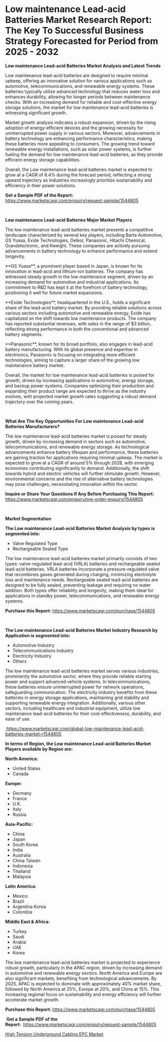 <p><h1>Low maintenance Lead-acid Batteries Market Research Report: The Key To Successful Business Strategy Forecasted for Period from 2025 - 2032</h1></p><p><strong>Low maintenance Lead-acid Batteries Market Analysis and Latest Trends</strong></p>
<p><p>Low maintenance lead-acid batteries are designed to require minimal upkeep, offering an innovative solution for various applications such as automotive, telecommunications, and renewable energy systems. These batteries typically utilize advanced technology that reduces water loss and enhances durability, allowing for longer periods between maintenance checks. With an increasing demand for reliable and cost-effective energy storage solutions, the market for low maintenance lead-acid batteries is witnessing significant growth.</p><p>Market growth analysis indicates a robust expansion, driven by the rising adoption of energy-efficient devices and the growing necessity for uninterrupted power supply in various sectors. Moreover, advancements in battery technology are enhancing performance characteristics, making these batteries more appealing to consumers. The growing trend toward renewable energy installations, such as solar power systems, is further fueling the demand for low maintenance lead-acid batteries, as they provide efficient energy storage capabilities.</p><p>Overall, the Low maintenance lead-acid batteries market is expected to grow at a CAGR of 6.4% during the forecast period, reflecting a strong upward trajectory as industries increasingly prioritize sustainability and efficiency in their power solutions.</p></p>
<p><strong>Get a Sample PDF of the Report:&nbsp;</strong> <a href="https://www.marketscagr.com/enquiry/request-sample/1544805?utm_campaign=3442&utm_medium=2&utm_source=Github&utm_content=ia&utm_term=07042025&utm_id=low-maintenance-lead-acid-batteries">https://www.marketscagr.com/enquiry/request-sample/1544805</a></p>
<p>&nbsp;</p>
<p><strong>Low maintenance Lead-acid Batteries Major Market Players</strong></p>
<p><p>The low maintenance lead-acid batteries market presents a competitive landscape characterized by several key players, including Barta Automotive, GS Yuasa, Exide Technologies, Delkor, Panasonic, Hitachi Chemical, Grandelectronic, and Kweight. These companies are actively pursuing advancements in battery technology to enhance performance and extend longevity.</p><p>**GS Yuasa**, a prominent player based in Japan, is known for its innovation in lead-acid and lithium-ion batteries. The company has witnessed steady growth in the low maintenance segment, driven by an increasing demand for automotive and industrial applications. Its commitment to R&D has kept it at the forefront of battery technology, positioning it well for future market expansions.</p><p>**Exide Technologies**, headquartered in the U.S., holds a significant share of the lead-acid battery market. By providing reliable solutions across various sectors including automotive and renewable energy, Exide has capitalized on the shift towards low maintenance products. The company has reported substantial revenues, with sales in the range of $3 billion, reflecting strong performance in both the conventional and advanced battery segments.</p><p>**Panasonic**, known for its broad portfolio, also engages in lead-acid battery manufacturing. With its global presence and expertise in electronics, Panasonic is focusing on integrating more efficient technologies, aiming to capture a larger share of the growing low maintenance battery market.</p><p>Overall, the market for low maintenance lead-acid batteries is poised for growth, driven by increasing applications in automotive, energy storage, and backup power systems. Companies optimizing their production and expanding their product range are expected to thrive as the industry evolves, with projected market growth rates suggesting a robust demand trajectory over the coming years.</p></p>
<p>&nbsp;</p>
<p><strong>What Are The Key Opportunities For Low maintenance Lead-acid Batteries Manufacturers?</strong></p>
<p><p>The low maintenance lead-acid batteries market is poised for steady growth, driven by increasing demand in sectors such as automotive, telecommunications, and renewable energy storage. As technological advancements enhance battery lifespan and performance, these batteries are gaining traction for applications requiring minimal upkeep. The market is expected to grow at a CAGR of around 5% through 2028, with emerging economies contributing significantly to demand. Additionally, the shift towards hybrid and electric vehicles will further stimulate growth. However, environmental concerns and the rise of alternative battery technologies may pose challenges, necessitating innovation within the sector.</p></p>
<p><strong>Inquire or Share Your Questions If Any Before Purchasing This Report:</strong> <a href="https://www.marketscagr.com/enquiry/pre-order-enquiry/1544805?utm_campaign=3442&utm_medium=2&utm_source=Github&utm_content=ia&utm_term=07042025&utm_id=low-maintenance-lead-acid-batteries">https://www.marketscagr.com/enquiry/pre-order-enquiry/1544805</a></p>
<p>&nbsp;</p>
<p><strong>Market Segmentation</strong></p>
<p><strong>The Low maintenance Lead-acid Batteries Market Analysis by types is segmented into:</strong></p>
<p><ul><li>Valve Regulated Type</li><li>Rechargeable Sealed Type</li></ul></p>
<p><p>The low maintenance lead-acid batteries market primarily consists of two types: valve-regulated lead-acid (VRLA) batteries and rechargeable sealed lead-acid batteries. VRLA batteries incorporate a pressure-regulated valve that recombines gases generated during charging, minimizing electrolyte loss and maintenance needs. Rechargeable sealed lead-acid batteries are designed to be fully sealed, preventing leakage and requiring no water addition. Both types offer reliability and longevity, making them ideal for applications in standby power, telecommunications, and renewable energy systems.</p></p>
<p><strong>Purchase this Report:&nbsp;</strong><a href="https://www.marketscagr.com/purchase/1544805?utm_campaign=3442&utm_medium=2&utm_source=Github&utm_content=ia&utm_term=07042025&utm_id=low-maintenance-lead-acid-batteries">https://www.marketscagr.com/purchase/1544805</a></p>
<p>&nbsp;</p>
<p><strong>The Low maintenance Lead-acid Batteries Market Industry Research by Application is segmented into:</strong></p>
<p><ul><li>Automotive Industry</li><li>Telecommunications Industry</li><li>Electricity Industry</li><li>Others</li></ul></p>
<p><p>The low maintenance lead-acid batteries market serves various industries, prominently the automotive sector, where they provide reliable starting power and support advanced vehicle systems. In telecommunications, these batteries ensure uninterrupted power for network operations, safeguarding communication. The electricity industry benefits from these batteries in energy storage applications, maintaining grid stability and supporting renewable energy integration. Additionally, various other sectors, including healthcare and industrial equipment, utilize low maintenance lead-acid batteries for their cost-effectiveness, durability, and ease of use.</p></p>
<p><a href="https://www.marketscagr.com/global-low-maintenance-lead-acid-batteries-market-r1544805?utm_campaign=3442&utm_medium=2&utm_source=Github&utm_content=ia&utm_term=07042025&utm_id=low-maintenance-lead-acid-batteries">&nbsp;https://www.marketscagr.com/global-low-maintenance-lead-acid-batteries-market-r1544805</a></p>
<p><strong>In terms of Region, the Low maintenance Lead-acid Batteries Market Players available by Region are:</strong></p>
<p>
    <p> <strong> North America: </strong>
        <ul>
            <li>United States</li>
            <li>Canada</li>
        </ul>
        </p> 
    <p> <strong> Europe: </strong>
        <ul>
            <li>Germany</li>
            <li>France</li>
            <li>U.K.</li>
            <li>Italy</li>
            <li>Russia</li>
        </ul>
        </p> 
    <p> <strong> Asia-Pacific: </strong>
        <ul>
            <li>China</li>
            <li>Japan</li>
            <li>South Korea</li>
            <li>India</li>
            <li>Australia</li>
            <li>China Taiwan</li>
            <li>Indonesia</li>
            <li>Thailand</li>
            <li>Malaysia</li>
        </ul>
        </p> 
    <p> <strong> Latin America: </strong>
        <ul>
            <li>Mexico</li>
            <li>Brazil</li>
            <li>Argentina Korea</li>
            <li>Colombia</li>
        </ul>
        </p> 
    <p> <strong> Middle East & Africa: </strong>
        <ul>
            <li>Turkey</li>
            <li>Saudi</li>
            <li>Arabia</li>
            <li>UAE</li>
            <li>Korea</li>
        </ul>
    </p>
    </p>
<p><p>The low maintenance lead-acid batteries market is projected to experience robust growth, particularly in the APAC region, driven by increasing demand in automotive and renewable energy sectors. North America and Europe are also significant markets, benefiting from technological advancements. By 2025, APAC is expected to dominate with approximately 40% market share, followed by North America at 25%, Europe at 20%, and China at 15%. This increasing regional focus on sustainability and energy efficiency will further accelerate market growth.</p></p>
<p><strong>Purchase this Report: </strong><a href="https://www.marketscagr.com/purchase/1544805?utm_campaign=3442&utm_medium=2&utm_source=Github&utm_content=ia&utm_term=07042025&utm_id=low-maintenance-lead-acid-batteries">https://www.marketscagr.com/purchase/1544805</a></p>
<p>&nbsp;<strong>Get a Sample PDF of the Report:&nbsp;&nbsp;</strong><a href="https://www.marketscagr.com/enquiry/request-sample/1544805?utm_campaign=3442&utm_medium=2&utm_source=Github&utm_content=ia&utm_term=07042025&utm_id=low-maintenance-lead-acid-batteries">https://www.marketscagr.com/enquiry/request-sample/1544805</a></p>
<p><strong></strong></p>
<p><p><a href="https://github.com/forgazerbyjt/Market-Research-Report-List-1/blob/main/high-tension-underground-cabling-epc-market.md?utm_campaign=3442&utm_medium=2&utm_source=Github&utm_content=ia&utm_term=07042025&utm_id=low-maintenance-lead-acid-batteries">High Tension Underground Cabling EPC Market</a></p></p>